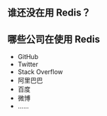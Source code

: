 ## 谁还没在用 Redis？



## 哪些公司在使用 Redis

- GitHub
- Twitter
- Stack Overflow
-  阿里巴巴
- 百度
- 微博
- ......



 

